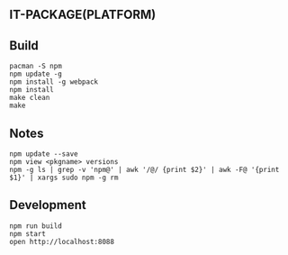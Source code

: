 IT-PACKAGE(PLATFORM)
--------------------------------

## Build
    pacman -S npm
    npm update -g
    npm install -g webpack
    npm install
    make clean
    make

## Notes
    npm update --save
    npm view <pkgname> versions
    npm -g ls | grep -v 'npm@' | awk '/@/ {print $2}' | awk -F@ '{print $1}' | xargs sudo npm -g rm



## Development
    npm run build
    npm start
    open http://localhost:8088


